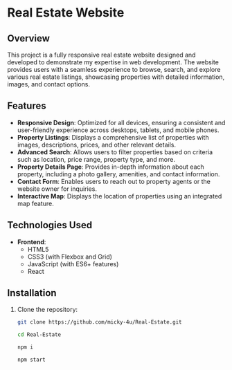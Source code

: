 # Real Estate Website

## Overview

This project is a fully responsive real estate website designed and developed to demonstrate my expertise in web development. The website provides users with a seamless experience to browse, search, and explore various real estate listings, showcasing properties with detailed information, images, and contact options.

## Features

- **Responsive Design**: Optimized for all devices, ensuring a consistent and user-friendly experience across desktops, tablets, and mobile phones.
- **Property Listings**: Displays a comprehensive list of properties with images, descriptions, prices, and other relevant details.
- **Advanced Search**: Allows users to filter properties based on criteria such as location, price range, property type, and more.
- **Property Details Page**: Provides in-depth information about each property, including a photo gallery, amenities, and contact information.
- **Contact Form**: Enables users to reach out to property agents or the website owner for inquiries.
- **Interactive Map**: Displays the location of properties using an integrated map feature.

## Technologies Used

- **Frontend**:
  - HTML5
  - CSS3 (with Flexbox and Grid)
  - JavaScript (with ES6+ features)
  - React



## Installation

1. Clone the repository:
   ```bash
   git clone https://github.com/micky-4u/Real-Estate.git

   cd Real-Estate

   npm i

   npm start
